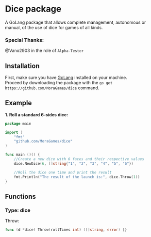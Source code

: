 # Dice package
A GoLang package that allows complete management, autonomous or manual, of the use of dice for games of all kinds.

### Special Thanks:
@Vano2903 in the role of `Alpha-Tester`

## Installation
First, make sure you have [GoLang](https://golang.org/doc/install) installed on your machine.<br>
Proceed by downloading the package with the `go get https://github.com/MoraGames/dice` command.<br>

## Example
**1. Roll a standard 6-sides dice:**
```Go
package main

import (
	"fmt"
	"github.com/MoraGames/dice"
)

func main ()() {
	//Create a new dice with 6 faces and their respective values
	dice.NewDice(6, []string{"1", "2", "3", "4", "5", "6"})

	//Roll the dice one time and print the result
	fmt.Println("The result of the launch is:", dice.Throw(1))
}
```
## Functions
### Type: dice
Throw:
```Go
func (d *dice) Throw(rollTimes int) ([]string, error) {}
```